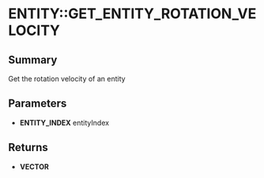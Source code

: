 # ENTITY::GET_ENTITY_ROTATION_VELOCITY

## Summary
Get the rotation velocity of an entity

## Parameters
* **ENTITY_INDEX** entityIndex

## Returns
* **VECTOR**